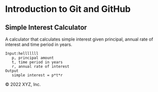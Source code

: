 # Introduction to Git and GitHub

## Simple Interest Calculator

A calculator that calculates simple interest given principal, annual rate of interest and time period in years.

```
Input:helllllll
   p, principal amount
   t, time period in years
   r, annual rate of interest
Output
   simple interest = p*t*r
```

© 2022 XYZ, Inc.
